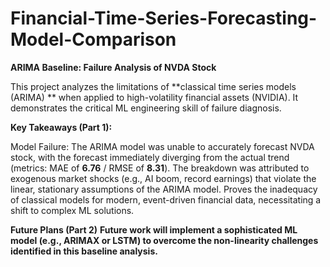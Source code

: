# Financial-Time-Series-Forecasting-Model-Comparison

**ARIMA Baseline: Failure Analysis of NVDA Stock**

This project analyzes the limitations of **classical time series models (ARIMA) ** when applied to high-volatility financial assets (NVIDIA). It demonstrates the critical ML engineering skill of failure diagnosis.

**Key Takeaways (Part 1):**

Model Failure: The ARIMA model was unable to accurately forecast NVDA stock, with the forecast immediately diverging from the actual trend (metrics: MAE of **6.76** / RMSE of **8.31**).
The breakdown was attributed to exogenous market shocks (e.g., AI boom, record earnings) that violate the linear, stationary assumptions of the ARIMA model.
Proves the inadequacy of classical models for modern, event-driven financial data, necessitating a shift to complex ML solutions.




**Future Plans (Part 2)**
**Future work will implement a sophisticated ML model (e.g., ARIMAX or LSTM) to overcome the non-linearity challenges identified in this baseline analysis.**
